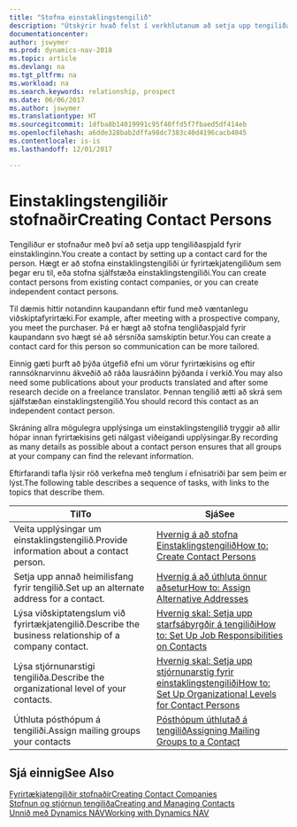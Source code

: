 ```yaml
---
title: "Stofna einstaklingstengilið"
description: "Útskýrir hvað felst í verkhlutanum að setja upp tengiliðaspjald fyrir einstakling, til dæmis viðfang eða birgja, og hjálpar til við að skilgreina sambandið og móta samskiptin."
documentationcenter: 
author: jswymer
ms.prod: dynamics-nav-2018
ms.topic: article
ms.devlang: na
ms.tgt_pltfrm: na
ms.workload: na
ms.search.keywords: relationship, prospect
ms.date: 06/06/2017
ms.author: jswymer
ms.translationtype: HT
ms.sourcegitcommit: 1dfba8b14019991c95f40ffd5f7fbaed5df414eb
ms.openlocfilehash: a6dde328bab2dffa98dc7383c40d4196cacb4045
ms.contentlocale: is-is
ms.lasthandoff: 12/01/2017

---
```

# <a name="creating-contact-persons"></a><span data-ttu-id="c901a-103">Einstaklingstengiliðir stofnaðir</span><span class="sxs-lookup"><span data-stu-id="c901a-103">Creating Contact Persons</span></span>
<span data-ttu-id="c901a-104">Tengiliður er stofnaður með því að setja upp tengiliðaspjald fyrir einstaklinginn.</span><span class="sxs-lookup"><span data-stu-id="c901a-104">You create a contact by setting up a contact card for the person.</span></span> <span data-ttu-id="c901a-105">Hægt er að stofna einstaklingstengiliði úr fyrirtækjatengiliðum sem þegar eru til, eða stofna sjálfstæða einstaklingstengiliði.</span><span class="sxs-lookup"><span data-stu-id="c901a-105">You can create contact persons from existing contact companies, or you can create independent contact persons.</span></span>

<span data-ttu-id="c901a-106">Til dæmis hittir notandinn kaupandann eftir fund með væntanlegu viðskiptafyrirtæki.</span><span class="sxs-lookup"><span data-stu-id="c901a-106">For example, after meeting with a prospective company, you meet the purchaser.</span></span> <span data-ttu-id="c901a-107">Þá er hægt að stofna tengliðaspjald fyrir kaupandann svo hægt sé að sérsníða samskiptin betur.</span><span class="sxs-lookup"><span data-stu-id="c901a-107">You can create a contact card for this person so communication can be more tailored.</span></span>

<span data-ttu-id="c901a-108">Einnig gæti þurft að þýða útgefið efni um vörur fyrirtækisins og eftir rannsóknarvinnu ákveðið að ráða lausráðinn þýðanda í verkið.</span><span class="sxs-lookup"><span data-stu-id="c901a-108">You may also need some publications about your products translated and after some research decide on a freelance translator.</span></span> <span data-ttu-id="c901a-109">Þennan tengilið ætti að skrá sem sjálfstæðan einstaklingstengilið.</span><span class="sxs-lookup"><span data-stu-id="c901a-109">You should record this contact as an independent contact person.</span></span>

<span data-ttu-id="c901a-110">Skráning allra mögulegra upplýsinga um einstaklingstengilið tryggir að allir hópar innan fyrirtækisins geti nálgast viðeigandi upplýsingar.</span><span class="sxs-lookup"><span data-stu-id="c901a-110">By recording as many details as possible about a contact person ensures that all groups at your company can find the relevant information.</span></span>

<span data-ttu-id="c901a-111">Eftirfarandi tafla lýsir röð verkefna með tenglum í efnisatriði þar sem þeim er lýst.</span><span class="sxs-lookup"><span data-stu-id="c901a-111">The following table describes a sequence of tasks, with links to the topics that describe them.</span></span> 

| <span data-ttu-id="c901a-112">Til</span><span class="sxs-lookup"><span data-stu-id="c901a-112">To</span></span> | <span data-ttu-id="c901a-113">Sjá</span><span class="sxs-lookup"><span data-stu-id="c901a-113">See</span></span> |
| --- | --- |
| <span data-ttu-id="c901a-114">Veita upplýsingar um einstaklingstengilið.</span><span class="sxs-lookup"><span data-stu-id="c901a-114">Provide information about a contact person.</span></span> |[<span data-ttu-id="c901a-115">Hvernig á að stofna Einstaklingstengilið</span><span class="sxs-lookup"><span data-stu-id="c901a-115">How to: Create Contact Persons</span></span>](marketing-how-create-contact-persons.md) |
| <span data-ttu-id="c901a-116">Setja upp annað heimilisfang fyrir tengilið.</span><span class="sxs-lookup"><span data-stu-id="c901a-116">Set up an alternate address for a contact.</span></span> |[<span data-ttu-id="c901a-117">Hvernig á að úthluta önnur aðsetur</span><span class="sxs-lookup"><span data-stu-id="c901a-117">How to: Assign Alternative Addresses</span></span>](marketing-how-assign-alternate-address.md) |
| <span data-ttu-id="c901a-118">Lýsa viðskiptatengslum við fyrirtækjatengilið.</span><span class="sxs-lookup"><span data-stu-id="c901a-118">Describe the business relationship of a company contact.</span></span> |[<span data-ttu-id="c901a-119">Hvernig skal: Setja upp starfsábyrgðir á tengiliði</span><span class="sxs-lookup"><span data-stu-id="c901a-119">How to: Set Up Job Responsibilities on Contacts</span></span>](marketing-job-responsibilities.md) |
| <span data-ttu-id="c901a-120">Lýsa stjórnunarstigi tengiliða.</span><span class="sxs-lookup"><span data-stu-id="c901a-120">Describe the organizational level of your contacts.</span></span> |[<span data-ttu-id="c901a-121">Hvernig skal: Setja upp stjórnunarstig fyrir einstaklingstengiliði</span><span class="sxs-lookup"><span data-stu-id="c901a-121">How to: Set Up Organizational Levels for Contact Persons</span></span>](marketing-organizational-levels.md) |
| <span data-ttu-id="c901a-122">Úthluta pósthópum á tengiliði.</span><span class="sxs-lookup"><span data-stu-id="c901a-122">Assign mailing groups your contacts</span></span> |[<span data-ttu-id="c901a-123">Pósthópum úthlutað á tengilið</span><span class="sxs-lookup"><span data-stu-id="c901a-123">Assigning Mailing Groups to a Contact</span></span>](marketing-mailing-groups.md) |

## <a name="see-also"></a><span data-ttu-id="c901a-124">Sjá einnig</span><span class="sxs-lookup"><span data-stu-id="c901a-124">See Also</span></span>
[<span data-ttu-id="c901a-125">Fyrirtækjatengiliðir stofnaðir</span><span class="sxs-lookup"><span data-stu-id="c901a-125">Creating Contact Companies</span></span>](marketing-create-contact-companies.md)  
[<span data-ttu-id="c901a-126">Stofnun og stjórnun tengiliða</span><span class="sxs-lookup"><span data-stu-id="c901a-126">Creating and Managing Contacts</span></span>]()  
[<span data-ttu-id="c901a-127">Unnið með Dynamics NAV</span><span class="sxs-lookup"><span data-stu-id="c901a-127">Working with Dynamics NAV</span></span>](ui-work-product.md)

